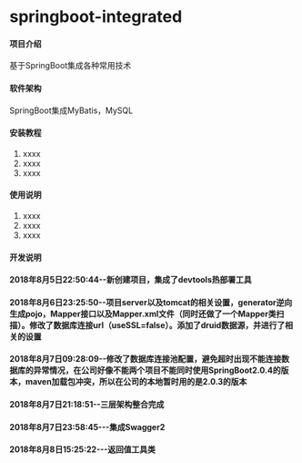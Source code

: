 # springboot-integrated

#### 项目介绍
基于SpringBoot集成各种常用技术

#### 软件架构
SpringBoot集成MyBatis，MySQL


#### 安装教程

1. xxxx
2. xxxx
3. xxxx

#### 使用说明

1. xxxx
2. xxxx
3. xxxx

#### 开发说明
#### 2018年8月5日22:50:44--新创建项目，集成了devtools热部署工具
#### 2018年8月6日23:25:50--项目server以及tomcat的相关设置，generator逆向生成pojo，Mapper接口以及Mapper.xml文件（同时还做了一个Mapper类扫描）。修改了数据库连接url（useSSL=false）。添加了druid数据源，并进行了相关的设置
#### 2018年8月7日09:28:09--修改了数据库连接池配置，避免超时出现不能连接数据库的异常情况，在公司好像不能两个项目不能同时使用SpringBoot2.0.4的版本，maven加载包冲突，所以在公司的本地暂时用的是2.0.3的版本
#### 2018年8月7日21:18:51--三层架构整合完成
#### 2018年8月7日23:58:45---集成Swagger2
#### 2018年8月8日15:25:22---返回值工具类